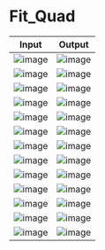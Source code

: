 # Fit_Quad

|Input|Output|
|---|---|
|![image](https://github.com/foamliu/Fit_Quad/raw/master/images/img_0.jpg)|![image](https://github.com/foamliu/Fit_Quad/raw/master/images/out_0.jpg)|
|![image](https://github.com/foamliu/Fit_Quad/raw/master/images/img_1.jpg)|![image](https://github.com/foamliu/Fit_Quad/raw/master/images/out_1.jpg)|
|![image](https://github.com/foamliu/Fit_Quad/raw/master/images/img_2.jpg)|![image](https://github.com/foamliu/Fit_Quad/raw/master/images/out_2.jpg)|
|![image](https://github.com/foamliu/Fit_Quad/raw/master/images/img_3.jpg)|![image](https://github.com/foamliu/Fit_Quad/raw/master/images/out_3.jpg)|
|![image](https://github.com/foamliu/Fit_Quad/raw/master/images/img_4.jpg)|![image](https://github.com/foamliu/Fit_Quad/raw/master/images/out_4.jpg)|
|![image](https://github.com/foamliu/Fit_Quad/raw/master/images/img_5.jpg)|![image](https://github.com/foamliu/Fit_Quad/raw/master/images/out_5.jpg)|
|![image](https://github.com/foamliu/Fit_Quad/raw/master/images/img_6.jpg)|![image](https://github.com/foamliu/Fit_Quad/raw/master/images/out_6.jpg)|
|![image](https://github.com/foamliu/Fit_Quad/raw/master/images/img_7.jpg)|![image](https://github.com/foamliu/Fit_Quad/raw/master/images/out_7.jpg)|
|![image](https://github.com/foamliu/Fit_Quad/raw/master/images/img_8.jpg)|![image](https://github.com/foamliu/Fit_Quad/raw/master/images/out_8.jpg)|
|![image](https://github.com/foamliu/Fit_Quad/raw/master/images/img_9.jpg)|![image](https://github.com/foamliu/Fit_Quad/raw/master/images/out_9.jpg)|
|![image](https://github.com/foamliu/Fit_Quad/raw/master/images/img_10.jpg)|![image](https://github.com/foamliu/Fit_Quad/raw/master/images/out_10.jpg)|
|![image](https://github.com/foamliu/Fit_Quad/raw/master/images/img_11.jpg)|![image](https://github.com/foamliu/Fit_Quad/raw/master/images/out_11.jpg)|
|![image](https://github.com/foamliu/Fit_Quad/raw/master/images/img_12.jpg)|![image](https://github.com/foamliu/Fit_Quad/raw/master/images/out_12.jpg)|
